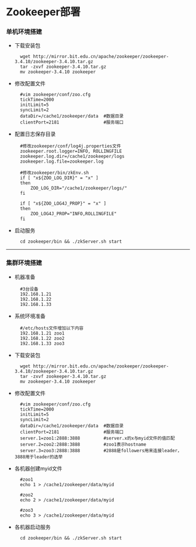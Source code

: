 # Zookeeper部署

### 单机环境搭建


* 下载安装包

        wget http://mirror.bit.edu.cn/apache/zookeeper/zookeeper-3.4.10/zookeeper-3.4.10.tar.gz
        tar -zxvf zookeeper-3.4.10.tar.gz
        mv zookeeper-3.4.10 zookeeper

* 修改配置文件

        #vim zookeeper/conf/zoo.cfg
        tickTime=2000
        initLimit=5
        syncLimit=2
        dataDir=/cache1/zookeeper/data  #数据目录
        clientPort=2181                 #服务端口

* 配置日志保存目录

        #修改zookeeper/conf/log4j.properties文件
        zookeeper.root.logger=INFO, ROLLINGFILE
        zookeeper.log.dir=/cache1/zookeeper/logs
        zookeeper.log.file=zookeeper.log

        #修改zookeeper/bin/zkEnv.sh
        if [ "x${ZOO_LOG_DIR}" = "x" ]
        then
            ZOO_LOG_DIR="/cache1/zookeeper/logs/"
        fi

        if [ "x${ZOO_LOG4J_PROP}" = "x" ]
        then
            ZOO_LOG4J_PROP="INFO,ROLLINGFILE"
        fi

* 启动服务

        cd zookeeper/bin && ./zkServer.sh start

***

### 集群环境搭建

* 机器准备

        #3台设备
        192.168.1.21
        192.168.1.22
        192.168.1.33

* 系统环境准备

        #/etc/hosts文件增加以下内容
        192.168.1.21 zoo1
        192.168.1.22 zoo2
        192.168.1.33 zoo3

* 下载安装包

        wget http://mirror.bit.edu.cn/apache/zookeeper/zookeeper-3.4.10/zookeeper-3.4.10.tar.gz
        tar -zxvf zookeeper-3.4.10.tar.gz
        mv zookeeper-3.4.10 zookeeper

* 修改配置文件

        #vim zookeeper/conf/zoo.cfg
        tickTime=2000
        initLimit=5
        syncLimit=2
        dataDir=/cache1/zookeeper/data  #数据目录
        clientPort=2181                 #服务端口
        server.1=zoo1:2888:3888         #server.x的x与myid文件的值匹配
        server.2=zoo2:2888:3888         #zoo1表示hostname
        server.3=zoo3:2888:3888         #2888是followers用来连接leader，3888用于leader的选举

* 各机器创建myid文件

        #zoo1
        echo 1 > /cache1/zookeeper/data/myid

        #zoo2
        echo 2 > /cache1/zookeeper/data/myid

        #zoo3
        echo 3 > /cache1/zookeeper/data/myid

* 各机器启动服务

        cd zookeeper/bin && ./zkServer.sh start
